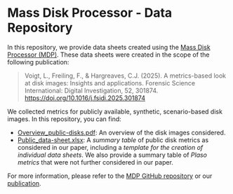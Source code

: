 # Mass Disk Processor - Data Repository

In this repository, we provide data sheets created using the [Mass Disk Processor (MDP)](https://github.com/lenavoigt/mass-disk-processor). These data sheets were created in the scope of the following publication:

> Voigt, L., Freiling, F., & Hargreaves, C.J. (2025). A metrics-based look at disk images: Insights and applications. Forensic Science International: Digital Investigation, 52, 301874. https://doi.org/10.1016/j.fsidi.2025.301874

We collected metrics for publicly available, synthetic, scenario-based disk images. In this repository, you can find:
- [Overview_public-disks.pdf](https://github.com/lenavoigt/mass-disk-processor-data/blob/main/Overview_public-disks.pdf): An overview of the disk images considered.
- [Public_data-sheet.xlsx](https://github.com/lenavoigt/mass-disk-processor-data/blob/main/Public_data-sheet.xlsx): A *summary table* of public disk metrics as considered in our paper, including a *template for the creation of individual data sheets*. We also provide a summary table of *Plaso metrics* that were not further considered in our paper.

For more information, please refer to the [MDP GitHub repository](https://github.com/lenavoigt/mass-disk-processor) or our [publication](https://www.sciencedirect.com/science/article/pii/S2666281725000137).
